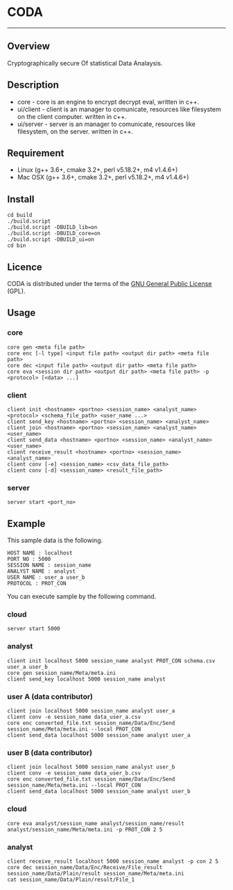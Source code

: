 CODA
====
---

## Overview  
Cryptographically secure Of statistical Data Analaysis.

## Description
* core - core is an engine to encrypt decrypt eval, written in c++.
* ui/client - client is an manager to comunicate, resources like filesystem on the client computer.  written in c++.
* ui/server - server is an manager to comunicate, resources like filesystem, on the server. written in c++.

## Requirement
* Linux (g++ 3.6+, cmake 3.2+, perl v5.18.2+, m4 v1.4.6+)
* Mac OSX (g++ 3.6+, cmake 3.2+, perl v5.18.2+, m4 v1.4.6+)

## Install
	cd build
	./build.script
	./build.script -DBUILD_lib=on
	./build.script -DBUILD_core=on
	./build.script -DBUILD_ui=on
	cd bin

## Licence
CODA is distributed under the terms of the [GNU General Public License ](https://www.gnu.org/licenses/gpl.html) (GPL).  


## Usage
### core  
	core gen <meta file path>
	core enc [-l type] <input file path> <output dir path> <meta file path>
	core dec <input file path> <output dir path> <meta file path>
	core eva <session dir path> <output dir path> <meta file path> -p <protocol> [<data> ...]
### client  
	client init <hostname> <portno> <session_name> <analyst_name> <protocol> <schema_file_path> <user_name ...>
	client send_key <hostname> <portno> <session_name> <analyst_name>
	client join <hostname> <portno> <session_name> <analyst_name> <user_name>
	client send_data <hostname> <portno> <session_name> <analyst_name> <user_name>
	client receive_result <hostname> <portno> <session_name> <analyst_name>
	client conv [-e] <session_name> <csv_data_file_path>
	client conv [-d] <session_name> <result_file_path>
### server  
	server start <port_no>


## Example
This sample data is the following.
  
	HOST NAME : localhost  
	PORT NO : 5000  
	SESSION NAME : session_name  
	ANALYST NAME : analyst  
	USER NAME : user_a user_b  
	PROTOCOL : PROT_CON

You can execute sample by the following command.
	
### cloud
	server start 5000
### analyst
	client init localhost 5000 session_name analyst PROT_CON schema.csv user_a user_b
	core gen session_name/Meta/meta.ini
	client send_key localhost 5000 session_name analyst
	
### user A (data contributor)
	client join localhost 5000 session_name analyst user_a
	client conv -e session_name data_user_a.csv
	core enc converted_file.txt session_name/Data/Enc/Send session_name/Meta/meta.ini --local PROT_CON
	client send_data localhost 5000 session_name analyst user_a
	
### user B (data contributor)
	client join localhost 5000 session_name analyst user_b
	client conv -e session_name data_user_b.csv
	core enc converted_file.txt session_name/Data/Enc/Send session_name/Meta/meta.ini --local PROT_CON
	client send_data localhost 5000 session_name analyst user_b
	
### cloud
	core eva analyst/session_name analyst/session_name/result analyst/session_name/Meta/meta.ini -p PROT_CON 2 5
	
### analyst
	client receive_result localhost 5000 session_name analyst -p con 2 5
	core dec session_name/Data/Enc/Receive/File_result session_name/Data/Plain/result session_name/Meta/meta.ini
	cat session_name/Data/Plain/result/File_1
	
